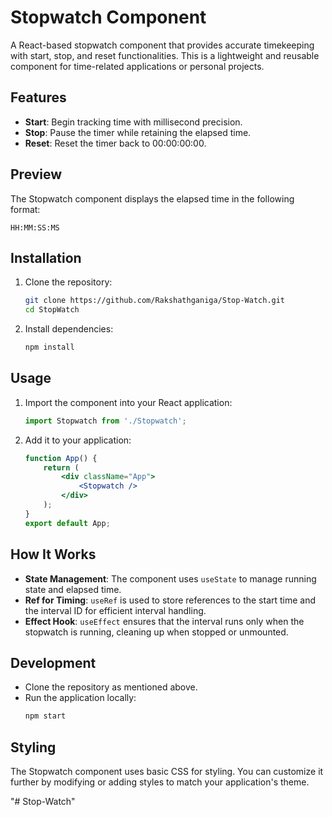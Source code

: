 # Stopwatch Component

A React-based stopwatch component that provides accurate timekeeping with start, stop, and reset functionalities. This is a lightweight and reusable component for time-related applications or personal projects.

## Features

- **Start**: Begin tracking time with millisecond precision.
- **Stop**: Pause the timer while retaining the elapsed time.
- **Reset**: Reset the timer back to 00:00:00:00.

## Preview

The Stopwatch component displays the elapsed time in the following format:

`HH:MM:SS:MS`

## Installation

1. Clone the repository:
   ```bash
   git clone https://github.com/Rakshathganiga/Stop-Watch.git
   cd StopWatch
   ```
2. Install dependencies:
   ```bash
   npm install
   ```

## Usage

1. Import the component into your React application:
   ```javascript
   import Stopwatch from './Stopwatch';
   ```
2. Add it to your application:
   ```jsx
   function App() {
       return (
           <div className="App">
               <Stopwatch />
           </div>
       );
   }
   export default App;
   ```

## How It Works

- **State Management**: The component uses `useState` to manage running state and elapsed time.
- **Ref for Timing**: `useRef` is used to store references to the start time and the interval ID for efficient interval handling.
- **Effect Hook**: `useEffect` ensures that the interval runs only when the stopwatch is running, cleaning up when stopped or unmounted.

## Development

- Clone the repository as mentioned above.
- Run the application locally:
  ```bash
  npm start
  ```

## Styling

The Stopwatch component uses basic CSS for styling. You can customize it further by modifying or adding styles to match your application's theme.

"# Stop-Watch" 
